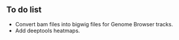 ## To do list

- Convert bam files into bigwig files for Genome Browser tracks.
- Add deeptools heatmaps.


